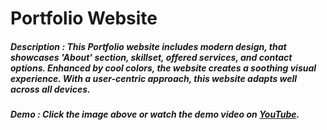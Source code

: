 
# Portfolio Website
##### Description : This Portfolio website includes modern design, that showcases 'About' section, skillset, offered services, and contact options. Enhanced by cool colors, the website creates a soothing visual experience. With a user-centric approach, this website adapts well across all devices.
##### Demo : Click the image above or watch the demo video on [YouTube](https://youtu.be/2sCmWmOGqMY).

